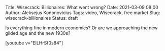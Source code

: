 Title: Wisecrack: Billionaires: What went wrong?
Date: 2021-03-09 08:00
Author: Aleksejus Kononovicius
Tags: video, Wisecrack, free market
Slug: wisecrack-billionaires
Status: draft 

Is everything fine in modern economics? Or are we approaching the new gilded
age and the new 1930s?

[youtube v="EILHrSf0s84"]
